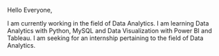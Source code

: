 Hello Everyone,

I am currently working in the field of Data Analytics. 
I am learning Data Analytics with Python, MySQL and Data Visualization with Power BI and Tableau.
I am seeking for an internship pertaining to the field of Data Analytics. 
